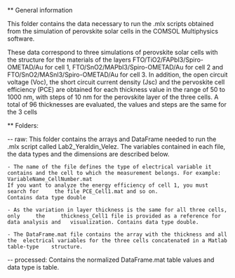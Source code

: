 ** General information

This folder contains the data necessary to run the .mlx scripts obtained from the simulation of perovskite solar cells in the COMSOL Multiphysics software.

These data correspond to three simulations of perovskite solar cells with the structure for the materials of the layers FTO/TiO2/FAPbI3/Spiro-OMETAD/Au for cell 1, FTO/SnO2/MAPbI3/Spiro-OMETAD/Au for cell 2 and FTO/SnO2/MASnI3/Spiro-OMETAD/Au for cell 3. In addition, the open circuit voltage (Voc), the short circuit current density (Jsc) and the pervoskite cell efficiency (PCE) are obtained for each thickness value in the range of 50 to 1000 nm, with steps of 10 nm for the perovskite layer of the three cells. A total of 96 thicknesses are evaluated, the values ​​and steps are the same for the 3 cells



** Folders:

-- raw: This folder contains the arrays and DataFrame needed to run the .mlx 	script called Lab2_Yeraldin_Velez. The variables contained in each file, the 	data types and the dimensions are described below.

	- The name of the file defines the type of electrical variable it 	contains and the cell to which the measurement belongs. For example: 	VariableName_CellNumber.mat
	If you want to analyze the energy efficiency of cell 1, you must search for 	the file PCE_Cell1.mat and so on.
	Contains data type double
	
	- As the variation in layer thickness is the same for all three cells, only 	the 	thickness_Cell1 file is provided as a reference for data analysis and 	visualization. Contains data type double.

	- The DataFrame.mat file contains the array with the thickness and all the 	electrical variables for the three cells concatenated in a Matlab table-type 	structure.

-- processed: Contains the normalized DataFrame.mat table values and data type is table.


